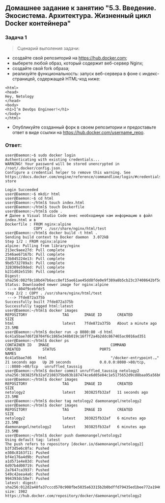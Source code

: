 ## Домашнее задание к занятию "5.3. Введение. Экосистема. Архитектура. Жизненный цикл Docker контейнера"
### Задача 1
> Сценарий выполения задачи:

   - создайте свой репозиторий на https://hub.docker.com;
   - выберете любой образ, который содержит веб-сервер Nginx;
   - создайте свой fork образа;
   - реализуйте функциональность: запуск веб-сервера в фоне с индекс-страницей, содержащей HTML-код ниже:
    
```
<html>
<head>
Hey, Netology
</head>
<body>
<h1>I’m DevOps Engineer!</h1>
</body>
</html>
```
   - Опубликуйте созданный форк в своем репозитории и предоставьте ответ в виде ссылки на https://hub.docker.com/username_repo.
### Ответ:
```
user@Daemon:~$ sudo docker login
Authenticating with existing credentials...
WARNING! Your password will be stored unencrypted in /root/.docker/config.json.
Configure a credential helper to remove this warning. See
https://docs.docker.com/engine/reference/commandline/login/#credentials-store

Login Succeeded
user@Daemon:~$ mkdir html
user@Daemon:~$ cd html
user@Daemon:~/html$ touch index.html
user@Daemon:~/html$ touch Dockerfile
user@Daemon:~/html$ code .
# Далее в Visual Studio Code внес необходимую нам информацию в файл index.html и в 
Dockerfile : FROM nginx:alpine
             COPY . /usr/share/nginx/html/test
user@Daemon:~/html$ docker build -t html .
Sending build context to Docker daemon  3.072kB
Step 1/2 : FROM nginx:alpine
alpine: Pulling from library/nginx
213ec9aee27d: Pull complete 
2546ae67167b: Pull complete 
23b845224e13: Pull complete 
9bd5732789a3: Pull complete 
328309e59ded: Pull complete 
b231d02e5150: Pull complete 
Digest: sha256:082f8c10bd47b6acc8ef15ae61ae45dd8fde0e9f389a8b5cb23c37408642bf5d
Status: Downloaded newer image for nginx:alpine
 ---> 804f9cebfdc5
Step 2/2 : COPY . /usr/share/nginx/html/test
 ---> 7fde872a375b
Successfully built 7fde872a375b
Successfully tagged html:latest
user@Daemon:~/html$ docker images
REPOSITORY                TAG       IMAGE ID       CREATED              SIZE
html                      latest    7fde872a375b   About a minute ago   23.5MB
user@Daemon:~/html$ docker run -p 8080:80 -d html
6c41a5bae7d6f28704f6c1865e348b019c16f7f2a4b2ddc867465ac0016ad351
user@Daemon:~/html$ docker ps
CONTAINER ID   IMAGE                            COMMAND                  CREATED          STATUS                    PORTS                                   NAMES
6c41a5bae7d6   html                             "/docker-entrypoint.…"   21 seconds ago   Up 20 seconds             0.0.0.0:8080->80/tcp, :::8080->80/tcp   unruffled_taussig
user@Daemon:~/html$ docker commit unruffled_taussig netology2
sha256:303825fb32af2108375bd63b187474ce6d05e04c1e5175652d9cd8baa95a56b6
user@Daemon:~/html$ docker images
REPOSITORY                TAG       IMAGE ID       CREATED          SIZE
netology2                 latest    303825fb32af   11 seconds ago   23.5MB
user@Daemon:~/html$ docker tag netology2 daemonangel/netology2
user@Daemon:~/html$ docker images
REPOSITORY                TAG       IMAGE ID       CREATED          SIZE
netology2                 latest    303825fb32af   6 minutes ago    23.5MB
daemonangel/netology2     latest    303825fb32af   6 minutes ago    23.5MB
user@Daemon:~/html$ docker push daemonangel/netology2
Using default tag: latest
The push refers to repository [docker.io/daemonangel/netology2]
b3f3d5e6c8fa: Pushed 
e308c8163f11: Pushed 
bf4e176a4d9b: Pushed 
a1d571e4e83d: Pushed 
6d97b4d00719: Pushed 
2a7647ca3937: Pushed 
549c42eea4a6: Pushed 
994393dc58e7: Pushed 
latest: digest: sha256:012d2a48fa37cccd578c908fbe5035a63315b2b0bdffd79435ed1bee772a1946 size: 1982
https://hub.docker.com/repository/docker/daemonangel/netology2


